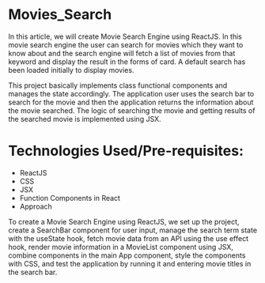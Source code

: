 # Movies_Search
In this article, we will create Movie Search Engine using ReactJS. In this movie search engine the user can search for movies which they want to know about and the search engine will fetch a list of movies from that keyword and display the result in the forms of card. A default search has been loaded initially to display movies.

This project basically implements class functional components and manages the state accordingly. The application user uses the search bar to search for the movie and then the application returns the information about the movie searched. The logic of searching the movie and getting results of the searched movie is implemented using JSX.

# Technologies Used/Pre-requisites:

- ReactJS
- CSS
- JSX
- Function Components in React
- Approach

To create a Movie Search Engine using ReactJS, we set up the project, create a SearchBar component for user input, manage the search term state with the useState hook, fetch movie data from an API using the use effect hook, render movie information in a MovieList component using JSX, combine components in the main App component, style the components with CSS, and test the application by running it and entering movie titles in the search bar.
